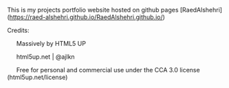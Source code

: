 ﻿This is my projects portfolio website hosted on github pages [RaedAlshehri] (https://raed-alshehri.github.io/RaedAlshehri.github.io/)


Credits:

`	`Massively by HTML5 UP

`	`html5up.net | @ajlkn

`	`Free for personal and commercial use under the CCA 3.0 license (html5up.net/license)
